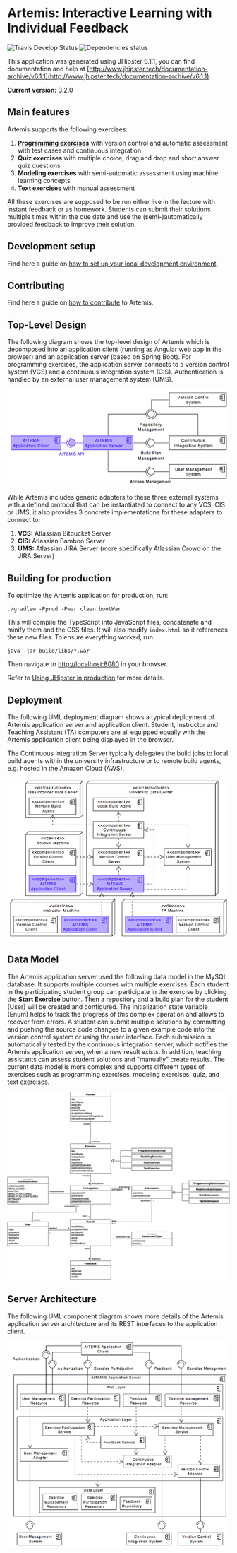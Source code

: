# Artemis: Interactive Learning with Individual Feedback 

![Travis Develop Status](https://img.shields.io/travis/com/ls1intum/ArTEMiS/develop.svg?style=flat-square)
![Dependencies status](https://img.shields.io/david/dev/ls1intum/ArTEMiS.svg?style=flat-square)

This application was generated using JHipster 6.1.1, you can find documentation and help at [http://www.jhipster.tech/documentation-archive/v6.1.1](http://www.jhipster.tech/documentation-archive/v6.1.1).

**Current version:** 3.2.0

## Main features
Artemis supports the following exercises:
1. **[Programming exercises](/doc/exerciseTypes/programmingExercise/PROGRAMMING_EXERCISE.md)** with version control and automatic assessment with test cases and continuous integration
2. **Quiz exercises** with multiple choice, drag and drop and short answer quiz questions 
3. **Modeling exercises** with semi-automatic assessment using machine learning concepts
4. **Text exercises** with manual assessment

All these exercises are supposed to be run either live in the lecture with instant feedback or as homework. Students can submit their solutions multiple times within the due date and use the (semi-)automatically provided feedback to improve their solution.

## Development setup

Find here a guide on [how to set up your local development environment](/doc/setup/SETUP.md).

## Contributing 

Find here a guide on [how to contribute](/doc/contribute/CONTRIBUTE.md) to Artemis.

## Top-Level Design

The following diagram shows the top-level design of Artemis which is decomposed into an application client (running as Angular web app in the browser) and an application server (based on Spring Boot). For programming exercises, the application server connects to a version control system (VCS) and a continuous integration system (CIS). Authentication is handled by an external user management system (UMS).

![Top-Level Design](doc/TopLevelDesign.png "Top-Level Design")

While Artemis includes generic adapters to these three external systems with a defined protocol that can be instantiated to connect to any VCS, CIS or UMS, it also provides 3 concrete implementations for these adapters to connect to:

1. **VCS:** Atlassian Bitbucket Server
2. **CIS:** Atlassian Bamboo Server
3. **UMS:** Atlassian JIRA Server (more specifically Atlassian Crowd on the JIRA Server)

## Building for production

To optimize the Artemis application for production, run:

```
./gradlew -Pprod -Pwar clean bootWar
```

This will compile the TypeScript into JavaScript files, concatenate and minify them and the CSS files. It will also modify `index.html` so it references these new files. To ensure everything worked, run:

```
java -jar build/libs/*.war
```

Then navigate to [http://localhost:8080](http://localhost:8080) in your browser.

Refer to [Using JHipster in production](http://www.jhipster.tech/production) for more details.

## Deployment

The following UML deployment diagram shows a typical deployment of Artemis application server and application client. Student, Instructor and Teaching Assistant (TA) computers are all equipped equally with the Artemis application client being displayed in the browser.

The Continuous Integration Server typically delegates the build jobs to local build agents within the university infrastructure or to remote build agents, e.g. hosted in the Amazon Cloud (AWS).

![Deployment Overview](doc/DeploymentOverview.png "Deployment Overview")


## Data Model

The Artemis application server used the following data model in the MySQL database.  It supports multiple courses with multiple exercises. Each student in the participating student group can participate in the exercise by clicking the **Start Exercise** button. Then a repository and a build plan for the student (User) will be created and configured. The initialization state variable (Enum) helps to track the progress of this complex operation and allows to recover from errors. A student can submit multiple solutions by committing and pushing the source code changes to a given example code into the version control system or using the user interface. Each submission is automatically tested by the continuous integration server, which notifies the Artemis application server, when a new result exists. In addition, teaching assistants can assess student solutions and "manually" create results.
The current data model is more complex and supports different types of exercises such as programming exercises, modeling exercises, quiz, and text exercises.

![Data Model](doc/DataModel.png "Data Model")


## Server Architecture

The following UML component diagram shows more details of the Artemis application server architecture and its REST interfaces to the application client.

![Server Architecture](doc/ServerArchitecture.png "Server Architecture")

